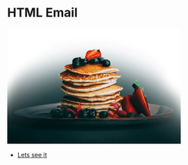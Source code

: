 # HTML Email


![alt text](./images/herogithub.jpg) 


* [Lets see it](https://stephenamaya.github.io/HTML-Email/)
